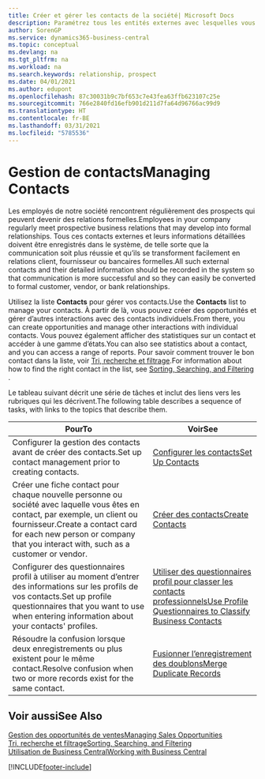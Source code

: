 ```yaml
---
title: Créer et gérer les contacts de la société| Microsoft Docs
description: Paramétrez tous les entités externes avec lesquelles vous avez une relation d’affaires (par exemple les prospects, les clients, les fournisseurs, et les consultants) comme contacts.
author: SorenGP
ms.service: dynamics365-business-central
ms.topic: conceptual
ms.devlang: na
ms.tgt_pltfrm: na
ms.workload: na
ms.search.keywords: relationship, prospect
ms.date: 04/01/2021
ms.author: edupont
ms.openlocfilehash: 87c30031b9c7bf653c7e43fea63ffb623107c25e
ms.sourcegitcommit: 766e2840fd16efb901d211d7fa64d96766ac99d9
ms.translationtype: HT
ms.contentlocale: fr-BE
ms.lasthandoff: 03/31/2021
ms.locfileid: "5785536"
---
```

# <a name="managing-contacts"></a><span data-ttu-id="ef594-103">Gestion de contacts</span><span class="sxs-lookup"><span data-stu-id="ef594-103">Managing Contacts</span></span>

<span data-ttu-id="ef594-104">Les employés de notre société rencontrent régulièrement des prospects qui peuvent devenir des relations formelles.</span><span class="sxs-lookup"><span data-stu-id="ef594-104">Employees in your company regularly meet prospective business relations that may develop into formal relationships.</span></span> <span data-ttu-id="ef594-105">Tous ces contacts externes et leurs informations détaillées doivent être enregistrés dans le système, de telle sorte que la communication soit plus réussie et qu’ils se transforment facilement en relations client, fournisseur ou bancaires formelles.</span><span class="sxs-lookup"><span data-stu-id="ef594-105">All such external contacts and their detailed information should be recorded in the system so that communication is more successful and so they can easily be converted to formal customer, vendor, or bank relationships.</span></span>

<span data-ttu-id="ef594-106">Utilisez la liste **Contacts** pour gérer vos contacts.</span><span class="sxs-lookup"><span data-stu-id="ef594-106">Use the **Contacts** list to manage your contacts.</span></span> <span data-ttu-id="ef594-107">À partir de là, vous pouvez créer des opportunités et gérer d’autres interactions avec des contacts individuels.</span><span class="sxs-lookup"><span data-stu-id="ef594-107">From there, you can create opportunities and manage other interactions with individual contacts.</span></span> <span data-ttu-id="ef594-108">Vous pouvez également afficher des statistiques sur un contact et accéder à une gamme d’états.</span><span class="sxs-lookup"><span data-stu-id="ef594-108">You can also see statistics about a contact, and you can access a range of reports.</span></span> <span data-ttu-id="ef594-109">Pour savoir comment trouver le bon contact dans la liste, voir [Tri, recherche et filtrage](ui-enter-criteria-filters.md).</span><span class="sxs-lookup"><span data-stu-id="ef594-109">For information about how to find the right contact in the list, see [Sorting, Searching, and Filtering](ui-enter-criteria-filters.md) .</span></span>  

<span data-ttu-id="ef594-110">Le tableau suivant décrit une série de tâches et inclut des liens vers les rubriques qui les décrivent.</span><span class="sxs-lookup"><span data-stu-id="ef594-110">The following table describes a sequence of tasks, with links to the topics that describe them.</span></span>

| <span data-ttu-id="ef594-111">Pour</span><span class="sxs-lookup"><span data-stu-id="ef594-111">To</span></span> | <span data-ttu-id="ef594-112">Voir</span><span class="sxs-lookup"><span data-stu-id="ef594-112">See</span></span> |
| --- | --- |
| <span data-ttu-id="ef594-113">Configurer la gestion des contacts avant de créer des contacts.</span><span class="sxs-lookup"><span data-stu-id="ef594-113">Set up contact management prior to creating contacts.</span></span> |[<span data-ttu-id="ef594-114">Configurer les contacts</span><span class="sxs-lookup"><span data-stu-id="ef594-114">Set Up Contacts</span></span>](marketing-setup-contacts.md) |
| <span data-ttu-id="ef594-115">Créer une fiche contact pour chaque nouvelle personne ou société avec laquelle vous êtes en contact, par exemple, un client ou fournisseur.</span><span class="sxs-lookup"><span data-stu-id="ef594-115">Create a contact card for each new person or company that you interact with, such as a customer or vendor.</span></span> |[<span data-ttu-id="ef594-116">Créer des contacts</span><span class="sxs-lookup"><span data-stu-id="ef594-116">Create Contacts</span></span>](marketing-create-contact-companies.md) |
|<span data-ttu-id="ef594-117">Configurer des questionnaires profil à utiliser au moment d’entrer des informations sur les profils de vos contacts.</span><span class="sxs-lookup"><span data-stu-id="ef594-117">Set up profile questionnaires that you want to use when entering information about your contacts' profiles.</span></span>|[<span data-ttu-id="ef594-118">Utiliser des questionnaires profil pour classer les contacts professionnels</span><span class="sxs-lookup"><span data-stu-id="ef594-118">Use Profile Questionnaires to Classify Business Contacts</span></span>](marketing-create-contact-profile-questionnaire.md)|
|<span data-ttu-id="ef594-119">Résoudre la confusion lorsque deux enregistrements ou plus existent pour le même contact.</span><span class="sxs-lookup"><span data-stu-id="ef594-119">Resolve confusion when two or more records exist for the same contact.</span></span>|[<span data-ttu-id="ef594-120">Fusionner l’enregistrement des doublons</span><span class="sxs-lookup"><span data-stu-id="ef594-120">Merge Duplicate Records</span></span>](sales-how-merge-duplicate-records.md)|

## <a name="see-also"></a><span data-ttu-id="ef594-121">Voir aussi</span><span class="sxs-lookup"><span data-stu-id="ef594-121">See Also</span></span>

[<span data-ttu-id="ef594-122">Gestion des opportunités de ventes</span><span class="sxs-lookup"><span data-stu-id="ef594-122">Managing Sales Opportunities</span></span>](marketing-manage-sales-opportunities.md)  
[<span data-ttu-id="ef594-123">Tri, recherche et filtrage</span><span class="sxs-lookup"><span data-stu-id="ef594-123">Sorting, Searching, and Filtering</span></span>](ui-enter-criteria-filters.md)  
[<span data-ttu-id="ef594-124">Utilisation de Business Central</span><span class="sxs-lookup"><span data-stu-id="ef594-124">Working with Business Central</span></span>](ui-work-product.md)  


[!INCLUDE[footer-include](includes/footer-banner.md)]